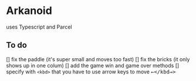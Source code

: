 # Arkanoid

uses Typescript and Parcel

## To do

[] fix the paddle (it's super small and moves too fast)
[] fix the bricks (it only shows up in one colum)
[] add the game win and game over methods
[] specify with `<kbd>` that you have to use arrow keys to move
<kbd>&larr;</kbd<kbd>&rarr;</kbd>>
